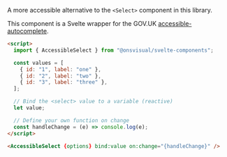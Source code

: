 A more accessible alternative to the `<Select>` component in this library.

This component is a Svelte wrapper for the GOV.UK [accessible-autocomplete](https://github.com/alphagov/accessible-autocomplete).

<!-- prettier-ignore -->
```html
<script>
  import { AccessibleSelect } from "@onsvisual/svelte-components";

  const values = [
    { id: "1", label: "one" },
    { id: "2", label: "two" },
    { id: "3", label: "three" },
  ];

  // Bind the <select> value to a variable (reactive)
  let value;

  // Define your own function on change
  const handleChange = (e) => console.log(e);
</script>

<AccessibleSelect {options} bind:value on:change="{handleChange}" />
